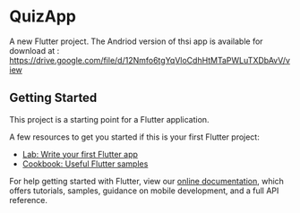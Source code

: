 # QuizApp

A new Flutter project.
The Andriod version of thsi app is available for download at : https://drive.google.com/file/d/12Nmfo6tgYqVloCdhHtMTaPWLuTXDbAvV/view
## Getting Started

This project is a starting point for a Flutter application.

A few resources to get you started if this is your first Flutter project:

- [Lab: Write your first Flutter app](https://flutter.dev/docs/get-started/codelab)
- [Cookbook: Useful Flutter samples](https://flutter.dev/docs/cookbook)

For help getting started with Flutter, view our
[online documentation](https://flutter.dev/docs), which offers tutorials,
samples, guidance on mobile development, and a full API reference.
